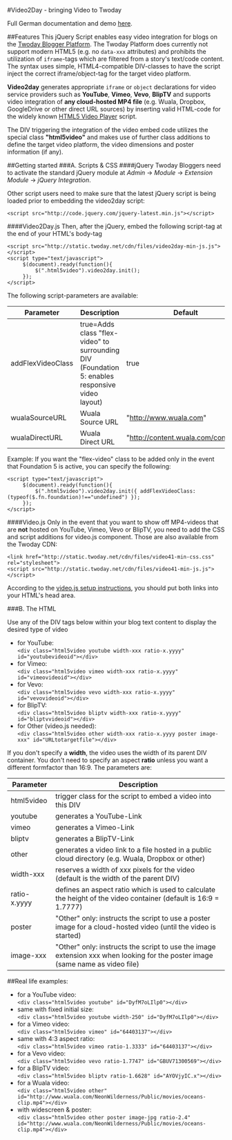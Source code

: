 #Video2Day - bringing Video to Twoday

Full German documentation and demo [here](http://cdn.twoday.net/stories/videoplayer).

##Features
This jQuery Script enables easy video integration for blogs on the [Twoday Blogger Platform](http://twoday.net). The Twoday Platform does currently not support modern HTML5 (e.g. no ```data-xxx``` attributes) and prohibits the utilization of ```iframe```-tags which are filtered from a story's text/code content. The syntax uses simple, HTML4-compatible DIV-classes to have the script inject the correct iframe/object-tag for the target video platform.

**Video2day** generates appropriate ```iframe``` or ```object``` declarations for video service providers such as **YouTube**, **Vimeo**, **Vevo**, **BlipTV** and supports video integration of **any cloud-hosted MP4 file** (e.g. Wuala, Dropbox, GoogleDrive or other direct URL sources) by inserting valid HTML-code for the widely known [HTML5 Video Player](http://www.videojs.com/) script.

The DIV triggering the integration of the video embed code utilizes the special class **"html5video"** and makes use of further class additions to define the target video platform, the video dimensions and poster information (if any).

##Getting started
###A. Scripts & CSS
####jQuery
Twoday Bloggers need to activate the standard jQuery module at _Admin_ &rarr; _Module_ &rarr; _Extension Module_ &rarr; _jQuery Integration_.

Other script users need to make sure that the latest jQuery script is being loaded prior to embedding the video2day script:

    <script src="http://code.jquery.com/jquery-latest.min.js"></script>

####Video2Day.js
Then, after the jQuery, embed the following script-tag at the end of your HTML's body-tag

    <script src="http://static.twoday.net/cdn/files/video2day-min-js.js"></script>
    <script type="text/javascript">
         $(document).ready(function(){
             $(".html5video").video2day.init();
         });
    </script>

The following script-parameters are available:

 Parameter | Description | Default
 --------- | ----------- | -------
 addFlexVideoClass | true=Adds class "flex-video" to surrounding DIV (Foundation 5: enables responsive video layout) | true
 wualaSourceURL | Wuala Source URL | "http://www.wuala.com"
 wualaDirectURL | Wuala Direct URL | "http://content.wuala.com/contents"

Example: If you want the "flex-video" class to be added only in the event that Foundation 5 is active, you can specify the following:

    <script type="text/javascript">
         $(document).ready(function(){
             $(".html5video").video2day.init({ addFlexVideoClass: (typeof($.fn.foundation)!=="undefined") });
         });
    </script>

####Video.js
Only in the event that you want to show off MP4-videos that are **not** hosted on YouTube, Vimeo, Vevo or BlipTV, you need to add the CSS and script additions for video.js component. Those are also available from the Twoday CDN:

    <link href="http://static.twoday.net/cdn/files/video41-min-css.css" rel="stylesheet">
    <script src="http://static.twoday.net/cdn/files/video41-min-js.js"></script>

According to the [video.js setup instructions](https://github.com/videojs/video.js/blob/stable/docs/guides/setup.md), you should put both links into your HTML's head area.

###B. The HTML

Use any of the DIV tags below within your blog text content to display the desired type of video

* for YouTube:<br>
`<div class="html5video youtube width-xxx ratio-x.yyyy" id="youtubevideoid"></div>`
* for Vimeo:<br>
`<div class="html5video vimeo width-xxx ratio-x.yyyy" id="vimeovideoid"></div>`
* for Vevo:<br>
`<div class="html5video vevo width-xxx ratio-x.yyyy" id="vevovideoid"></div>`
* for BlipTV:<br>
`<div class="html5video bliptv width-xxx ratio-x.yyyy" id="bliptvvideoid"></div>`
* for Other (video.js needed):<br>
`<div class="html5video other width-xxx ratio-x.yyyy poster image-xxx" id="URLtotargetfile"></div>`

If you don't specify a **width**, the video uses the width of its parent DIV container. You don't need to specify an aspect **ratio** unless you want a different formfactor than 16:9. The parameters are:

 Parameter | Description
 --------- | -----------
 html5video | trigger class for the script to embed a video into this DIV
 youtube | generates a YouTube-Link
 vimeo | generates a Vimeo-Link
 bliptv | generates a BlipTV-Link
 other | generates a video link to a file hosted in a public cloud directory (e.g. Wuala, Dropbox or other)
 width-xxx | reserves a width of xxx pixels for the video (default is the width of the parent DIV)
 ratio-x.yyyy | defines an aspect ratio which is used to calculate the height of the video container (default is 16:9 = 1.7777)
 poster | "Other" only: instructs the script to use a poster image for a cloud-hosted video (until the video is started)
 image-xxx | "Other" only: instructs the script to use the image extension xxx when looking for the poster image (same name as video file)

##Real life examples:
* for a YouTube video:<br>
`<div class="html5video youtube" id="DyfM7oLIlp0"></div>`
* same with fixed initial size:<br>
`<div class="html5video youtube width-250" id="DyfM7oLIlp0"></div>`
* for a Vimeo video:<br>
`<div class="html5video vimeo" id="64403137"></div>`
* same with 4:3 aspect ratio:<br>
`<div class="html5video vimeo ratio-1.3333" id="64403137"></div>`
* for a Vevo video:<br>
`<div class="html5video vevo ratio-1.7747" id="GBUV71300569"></div>`
* for a BlipTV video:<br>
`<div class="html5video bliptv ratio-1.6628" id="AYOVjyIC.x"></div>`
* for a Wuala video:<br>
`<div class="html5video other" id="http://www.wuala.com/NeonWilderness/Public/movies/oceans-clip.mp4"></div>`
* with widescreen & poster:<br>
`<div class="html5video other poster image-jpg ratio-2.4" id="http://www.wuala.com/NeonWilderness/Public/movies/oceans-clip.mp4"></div>`